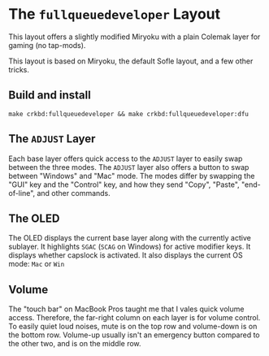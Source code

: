 # The `fullqueuedeveloper` Layout

This layout offers a slightly modified Miryoku with a plain Colemak layer 
for gaming (no tap-mods).

This layout is based on Miryoku, the default Sofle layout, and a few other 
tricks.

## Build and install

    make crkbd:fullqueuedeveloper && make crkbd:fullqueuedeveloper:dfu

## The `ADJUST` Layer

Each base layer offers quick access to the `ADJUST` layer to easily swap
between the three modes. The `ADJUST` layer also offers a button to swap
between "Windows" and "Mac" mode. The modes differ by swapping the "GUI" key
and the "Control" key, and how they send "Copy", "Paste", "end-of-line", and
other commands.

## The OLED

The OLED displays the current base layer along with the currently active
sublayer. It highlights `SGAC` (`SCAG` on Windows) for active modifier keys.
It displays whether capslock is activated. It also displays the current OS
mode: `Mac` or `Win`

## Volume

The "touch bar" on MacBook Pros taught me that I vales quick volume access.
Therefore, the far-right column on each layer is for volume control. To easily
quiet loud noises, mute is on the top row and volume-down is on the bottom row.
Volume-up usually isn't an emergency button compared to the other two, and is
on the middle row.
